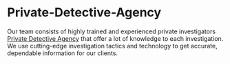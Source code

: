 # Private-Detective-Agency
Our team consists of highly trained and experienced private investigators [Private Detective Agency](https://actiondetective.com/) that offer a lot of knowledge to each investigation. We use cutting-edge investigation tactics and technology to get accurate, dependable information for our clients. 
